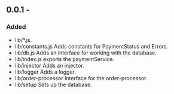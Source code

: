 ## 0.0.1 -

### Added
  - lib/*.js. 
  - lib/constants.js Adds constants for PaymentStatus and Errors.
  - lib/db.js Adds an interface for working with the database.
  - lib/index.js exports the paymentService.
  - lib/injector Adds an injector.
  - lib/logger Adds a logger.
  - lib/order-processor Interface for the order-processor.
  - lib/setup Sets up the database.
